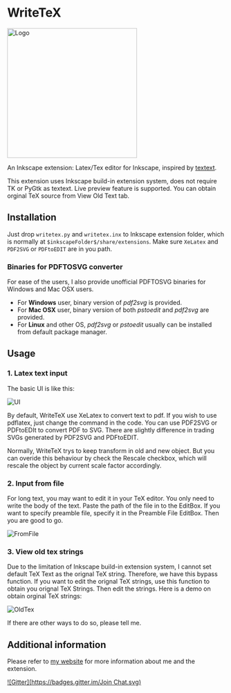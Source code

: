 WriteTeX
========
<img src=https://github.com/wanglongqi/WriteTeX/raw/master/writetex.png width=300px alt=Logo>

An Inkscape extension: Latex/Tex editor for Inkscape, inspired by [textext](http://pav.iki.fi/software/textext/).

This extension uses Inkscape build-in extension system, does not require TK or PyGtk as textext. Live preview feature is supported. You can obtain orginal TeX source from View Old Text tab. 

## Installation
Just drop `writetex.py` and `writetex.inx` to Inkscape extension folder, which is normally at `$inkscapeFolder$/share/extensions`. Make sure `XeLatex` and `PDF2SVG` or `PDFtoEDIT` are in you path. 

### Binaries for PDFTOSVG converter
For ease of the users, I also provide unofficial PDFTOSVG binaries for Windows and Mac OSX users. 

- For **Windows** user, binary version of *pdf2svg* is provided.
- For **Mac OSX** user, binary version of both *pstoedit* and *pdf2svg* are provided.
- For **Linux** and other OS, *pdf2svg* or *pstoedit* usually can be installed from default package manager.

## Usage

### 1. Latex text input
The basic UI is like this:

![UI](https://github.com/wanglongqi/WriteTeX/raw/master/images/ui.png)

By default, WriteTeX use XeLatex to convert text to pdf. If you wish to use pdflatex, just change the command in the code. You can use PDF2SVG or PDFtoEDIt to convert PDF to SVG. There are slightly difference in trading SVGs generated by PDF2SVG and PDFtoEDIT.

Normally, WriteTeX trys to keep transform in old and new object. But you can overide this behaviour by check the Rescale checkbox, which will rescale the object by current scale factor accordingly.

### 2. Input from file
For long text, you may want to edit it in your TeX editor. You only need to write the body of the text. Paste the path of the file in to the EditBox. If you want to specify preamble file, specify it in the Preamble File EditBox. Then you are good to go.

![FromFile](https://github.com/wanglongqi/WriteTeX/raw/master/images/readfromfile.png)

### 3. View old tex strings

Due to the limitation of Inkscape build-in extension system, I cannot set default TeX Text as the orignal TeX string. Therefore, we have this bypass function. If you want to edit the orignal TeX strings, use this function to obtain you orignal TeX Strings. Then edit the strings. Here is a demo on obtain orginal TeX strings:

![OldTex](https://github.com/wanglongqi/WriteTeX/raw/master/images/oldtext.png)

If there are other ways to do so, please tell me.

## Additional information
Please refer to [my website](https://wanglongqi.github.io) for more information about me and the extension.


[![Gitter](https://badges.gitter.im/Join Chat.svg)](https://gitter.im/wanglongqi/WriteTeX?utm_source=badge&utm_medium=badge&utm_campaign=pr-badge&utm_content=badge)
